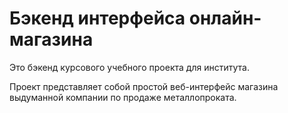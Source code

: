 # Бэкенд интерфейса онлайн-магазина

Это бэкенд курсового учебного проекта для института.

Проект представляет собой простой веб-интерфейс магазина выдуманной компании по продаже металлопроката.
